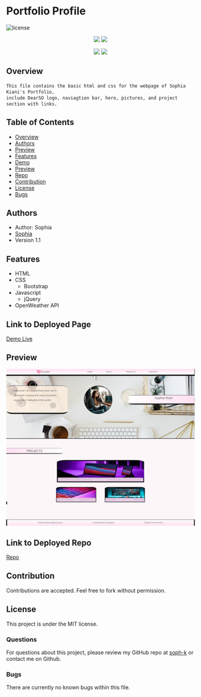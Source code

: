 # Portfolio Profile

![license](https://img.shields.io/badge/license-MIT-red)

<p align="center">
    <img src="https://img.shields.io/github/repo-size/soph-k/sophk_portfolio_profile"/>
    <img src="https://img.shields.io/github/last-commit/soph-k/sophk_portfolio_profile"/>
</p>
<p align="center">
    <img src="https://img.shields.io/badge/HTML-yellow/"/>
    <img src="https://img.shields.io/badge/CSS-gray"/>
</p>


## Overview
    This file contains the basic html and css for the webpage of Sophia Kiani's Portfolio, 
    include DearSO logo, naviagtion bar, hero, pictures, and project section with links. 


## Table of Contents
- [Overview](#overview)
- [Authors](#authors)
- [Preview](#preview)
- [Features](#features)
- [Demo](#linktodeployedpage)
- [Preview](#preview)
- [Repo](#linktodeployedrepo)
- [Contribution](#contribution)
- [License](#license)
- [Bugs](#bugs)


## Authors
- Author: Sophia
- [Sophia](https://github.com/soph-k)
- Version 1.1


## Features
- HTML
- CSS
    - Bootstrap
- Javascript
    - jQuery
- OpenWeather API


## Link to Deployed Page
[Demo Live](https://soph-k.github.io/sophia_kiani_portfolio_profile/)


## Preview
![Preview](./assets/images/screenshot.png)

    
## Link to Deployed Repo
[Repo](https://github.com/soph-k/sophia_kiani_portfolio_profile/)


## Contribution
Contributions are accepted. Feel free to fork without permission.


## License
This project is under the MIT license.


### Questions
For questions about this project, please review my GitHub repo at [soph-k](https://github.com/soph-k) or contact me on Github.
 

### Bugs
There are currently no known bugs within this file.
